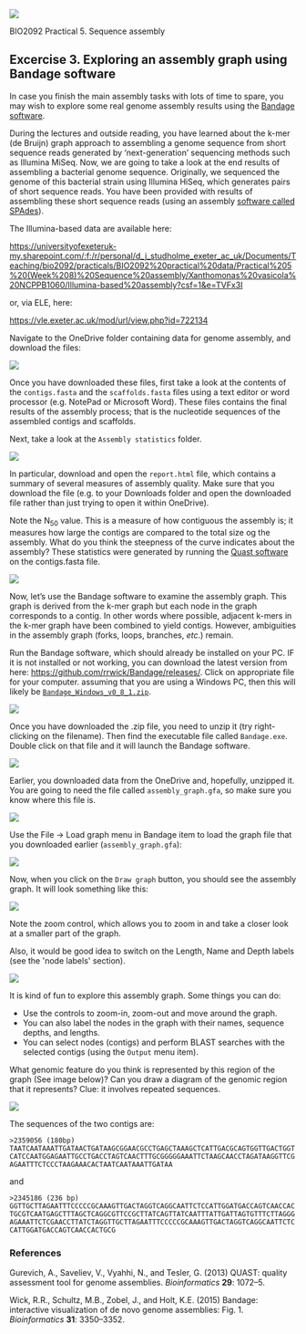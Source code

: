 ![](./media/image1.gif)

BIO2092 Practical 5. Sequence assembly

## Excercise 3. Exploring an assembly graph using Bandage software

In case you finish the main assembly tasks with lots of time to spare,
you may wish to explore some real genome assembly results using the
[Bandage software](https://doi.org/10.1093/bioinformatics/btv383).

During the lectures and outside reading, you have learned about the
k-mer (de Bruijn) graph approach to assembling a genome sequence from
short sequence reads generated by ‘next-generation’ sequencing methods
such as Illumina MiSeq. Now, we are going to take a look at the end
results of assembling a bacterial genome sequence. 
Originally, we sequenced the genome of this bacterial strain using Illumina HiSeq,
which generates pairs of short sequence reads. You have been provided with results of
assembling these short sequence reads (using an assembly [software called SPAdes](https://doi.org/10.1089/cmb.2013.0084)).


The Illumina-based data are available here:

https://universityofexeteruk-my.sharepoint.com/:f:/r/personal/d_j_studholme_exeter_ac_uk/Documents/Teaching/bio2092/practicals/BIO2092%20practical%20data/Practical%205%20(Week%208)%20Sequence%20assembly/Xanthomonas%20vasicola%20NCPPB1060/Illumina-based%20assembly?csf=1&e=TVFx3I

or, via ELE, here:

https://vle.exeter.ac.uk/mod/url/view.php?id=722134

Navigate to the OneDrive folder containing data for genome assembly, and download the files:

![](./media/image3.png)

Once you have downloaded these files, first take a look at the contents
of the `contigs.fasta` and the `scaffolds.fasta` files using a text editor or word processor (e.g. NotePad or Microsoft Word).
These files contains the final results of the assembly process; that is the nucleotide sequences of the assembled
contigs and scaffolds. 

Next, take a look at the `Assembly statistics` folder. 

![](./media/assembly-statistics.png)

In particular,
download and open  the `report.html` file, which contains a summary of several measures
of assembly quality. Make sure that you download the file (e.g. to your Downloads folder
and open the downloaded file rather than just trying to open it within OneDrive).

Note the N<sub>50</sub> value. This is a measure of how contiguous the assembly is;
it measures how large the contigs are compared to the total size og the assembly.
What do you think the steepness of the curve indicates about the assembly? These statistics
were generated by running the [Quast software](https://doi.org/10.1093/bioinformatics/btt086)
on the contigs.fasta file.

![](./media/quast.png)

Now, let’s use the Bandage software to examine the assembly graph. This
graph is derived from the k-mer graph but each node in the graph
corresponds to a contig. In other words where possible, adjacent k-mers
in the k-mer graph have been combined to yield contigs. However,
ambiguities in the assembly graph (forks, loops, branches, *etc*.)
remain.

Run the Bandage software, which should already be installed on your PC.
IF it is not installed or not working, you can download the latest version
from here: https://github.com/rrwick/Bandage/releases/. Click on appropriate
file for your computer. assuming that you are using a Windows PC, then this will
likely be [`Bandage_Windows_v0_8_1.zip`](https://github.com/rrwick/Bandage/releases/download/v0.8.1/Bandage_Windows_v0_8_1.zip). 

![](./media/bandage0.png)

Once you have downloaded the .zip file, you need to unzip it (try right-clicking on the filename). Then find the executable
file called ```Bandage.exe```. Double click on that file and it will launch the Bandage software.

![](./media/bandage1.png)

Earlier, you downloaded data from the OneDrive and, hopefully, unzipped it. You are going to need the file called `assembly_graph.gfa`, so make sure you know where this file is. 

![](./media/graph-file.png)

Use the File -&gt; Load graph menu in Bandage item to load the graph file that you downloaded earlier
(`assembly_graph.gfa`):

![](./media/image4.png)

Now, when you click on the `Draw graph` button, you should see the assembly graph. It will look something like this:

![](./media/image5.png)

Note the zoom control, which allows you to zoom in and take a closer look at a smaller part of the graph.

Also, it would be good idea to switch on the Length, Name and Depth labels (see the 'node labels'  section).

![](./media/node-labels.png)

It is kind of fun to explore this assembly graph. Some things you can do:
* Use the controls to zoom-in, zoom-out and move around the graph.
* You can also label the nodes in the graph with their names, sequence depths, and lengths.
* You can select nodes (contigs) and perform BLAST searches with the selected contigs (using the `Output` menu item).

What genomic feature do you think is represented by this region of the graph (See image below)?
Can you draw a diagram of the genomic region that it represents? Clue: it involves
repeated sequences.

![](./media/bandage1.png)

The sequences of the two contigs are:

`>2359056 (180bp) TAATCAATAAATTGATAACTGATAAGCGGAACGCCTGAGCTAAAGCTCATTGACGCAGTGGTTGACTGGTCATCCAATGGAGAATTGCCTGACCTAGTCAACTTTGCGGGGGAAATTCTAAGCAACCTAGATAAGGTTCGAGAATTTCTCCCTAAGAAACACTAATCAATAAATTGATAA`

and

`>2345186 (236 bp)
GGTTGCTTAGAATTTCCCCCGCAAAGTTGACTAGGTCAGGCAATTCTCCATTGGATGACCAGTCAACCACTGCGTCAATGAGCTTTAGCTCAGGCGTTCCGCTTATCAGTTATCAATTTATTGATTAGTGTTTCTTAGGGAGAAATTCTCGAACCTTATCTAGGTTGCTTAGAATTTCCCCCGCAAAGTTGACTAGGTCAGGCAATTCTCCATTGGATGACCAGTCAACCACTGCG`


### References

Gurevich, A., Saveliev, V., Vyahhi, N., and Tesler, G. (2013) QUAST:
quality assessment tool for genome assemblies. *Bioinformatics* **29**:
1072–5.

Wick, R.R., Schultz, M.B., Zobel, J., and Holt, K.E. (2015) Bandage:
interactive visualization of de novo genome assemblies: Fig. 1.
*Bioinformatics* **31**: 3350–3352.
